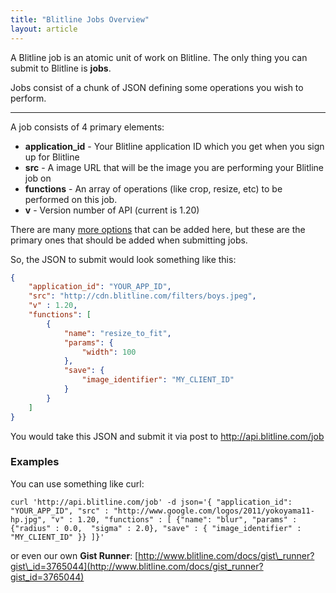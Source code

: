```yaml
---
title: "Blitline Jobs Overview"
layout: article
---
```


A Blitline job is an atomic unit of work on Blitline. The only thing you can submit to Blitline is **jobs**.

Jobs consist of a chunk of JSON defining some operations you wish to perform.

---

A job consists of 4 primary elements:

- **application_id** - Your Blitline application ID which you get when you sign up for Blitline
- **src** - A image URL that will be the image you are performing your Blitline job on
- **functions** - An array of operations (like crop, resize, etc) to be performed on this job.
- **v** - Version number of API (current is 1.20)

There are many [more options](/foo/bar) that can be added here, but these are the primary ones that should be added when submitting jobs.

So, the JSON to submit would look something like this:

```json
{
    "application_id": "YOUR_APP_ID",
    "src": "http://cdn.blitline.com/filters/boys.jpeg",
    "v" : 1.20,
    "functions": [
        {
            "name": "resize_to_fit",
            "params": {
                "width": 100
            },
            "save": {
                "image_identifier": "MY_CLIENT_ID"
            }
        }
    ]
}
```

You would take this JSON and submit it via post to http://api.blitline.com/job


### Examples

You can use something like curl:

```
curl 'http://api.blitline.com/job' -d json='{ "application_id": "YOUR_APP_ID", "src" : "http://www.google.com/logos/2011/yokoyama11-hp.jpg", "v" : 1.20, "functions" : [ {"name": "blur", "params" : {"radius" : 0.0,  "sigma" : 2.0}, "save" : { "image_identifier" : "MY_CLIENT_ID" }} ]}'
```


or even our own **Gist Runner**: 
[http://www.blitline.com/docs/gist\_runner?gist\_id=3765044](http://www.blitline.com/docs/gist_runner?gist_id=3765044)

